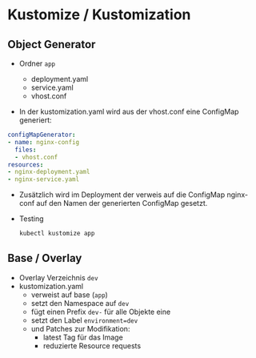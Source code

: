 # Kustomize / Kustomization

## Object Generator
* Ordner `app`
  * deployment.yaml
  * service.yaml
  * vhost.conf
  
* In der kustomization.yaml wird aus der vhost.conf eine ConfigMap generiert:

```yaml
configMapGenerator:
- name: nginx-config
  files:
  - vhost.conf
resources:
- nginx-deployment.yaml
- nginx-service.yaml
```

* Zusätzlich wird im Deployment der verweis auf die ConfigMap nginx-conf auf den Namen der generierten ConfigMap gesetzt.

* Testing
  ```bash
  kubectl kustomize app
  ```

## Base / Overlay

* Overlay Verzeichnis `dev`
* kustomization.yaml 
  * verweist auf base (`app`)
  * setzt den Namespace auf `dev`
  * fügt einen Prefix `dev-` für alle Objekte eine
  * setzt den Label `environment=dev`
  * und Patches zur Modifikation:
    * latest Tag für das Image
    * reduzierte Resource requests
  